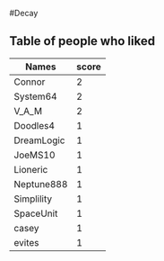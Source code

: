 #Decay
## Table of people who liked
Names | score
--- | ---
Connor | 2
System64 | 2
V_A_M | 2
Doodles4 | 1
DreamLogic | 1
JoeMS10 | 1
Lioneric | 1
Neptune888 | 1
Simplility | 1
SpaceUnit | 1
casey | 1
evites | 1

